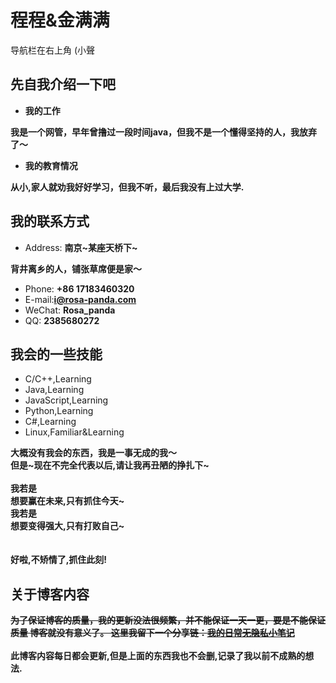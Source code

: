 # 程程&金满满
导航栏在右上角 (小聲
<!-- slide -->
## 先自我介绍一下吧
<!-- slide vertical=true -->
- **我的工作**
<!-- slide vertical=true -->
**我是一个网管，早年曾撸过一段时间java，但我不是一个懂得坚持的人，我放弃了～**
<!-- slide vertical=true -->
- **我的教育情况**
<!-- slide vertical=true -->
**从小,家人就劝我好好学习，但我不听，最后我没有上过大学.**  

<!-- slide -->
## 我的联系方式

<!-- slide vertical=true -->
- Address: **南京~某座天桥下~**
<!-- slide vertical=true -->
**背井离乡的人，铺张草席便是家～**
<!-- slide vertical=true -->
- Phone: **+86 17183460320**
- E-mail:**[i@rosa-panda.com](mailto:i@rosa-panda.com])**
- WeChat: **Rosa_panda**
- QQ: **2385680272**

<!-- slide -->
## 我会的一些技能

- C/C++,Learning
- Java,Learning
- JavaScript,Learning
- Python,Learning
- C#,Learning
- Linux,Familiar&Learning

<!-- slide vertical=true -->
**大概没有我会的东西，我是一事无成的我～**  
**但是~现在不完全代表以后,请让我再丑陋的挣扎下~**    
</br>
**我若是**    
**想要赢在未来,只有抓住今天~**  
**我若是**  
**想要变得强大,只有打败自己~**  
</br>
</br>
**好啦,不矫情了,抓住此刻!**  


<!-- slide -->
## 关于博客内容
~~**为了保证博客的质量，我的更新没法很频繁，并不能保证一天一更，要是不能保证质量 博客就没有意义了。
  这里我留下一个分享链：[我的日常无隐私小笔记](https://github.com/Rosa-panda/Panda-memo)**~~  
  </br>
**此博客内容每日都会更新,但是上面的东西我也不会删,记录了我以前不成熟的想法.**